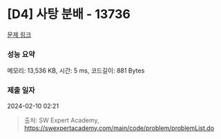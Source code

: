 # [D4] 사탕 분배 - 13736 

[문제 링크](https://swexpertacademy.com/main/code/problem/problemDetail.do?contestProbId=AX8BB5d6T7gDFARO) 

### 성능 요약

메모리: 13,536 KB, 시간: 5 ms, 코드길이: 881 Bytes

### 제출 일자

2024-02-10 02:21



> 출처: SW Expert Academy, https://swexpertacademy.com/main/code/problem/problemList.do